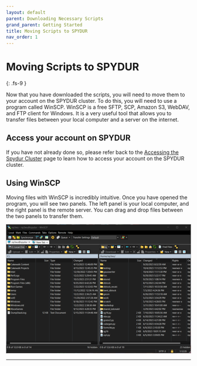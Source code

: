 ```yaml
---
layout: default
parent: Downloading Necessary Scripts
grand_parent: Getting Started
title: Moving Scripts to SPYDUR
nav_order: 1
---
```


# Moving Scripts to SPYDUR
{: .fs-9 }

Now that you have downloaded the scripts, you will need to move them to your account on the SPYDUR cluster. To do this, you will need to use a program called WinSCP. WinSCP is a free SFTP, SCP, Amazon S3, WebDAV, and FTP client for Windows. It is a very useful tool that allows you to transfer files between your local computer and a server on the internet.

## Access your account on SPYDUR

If you have not already done so, please refer back to the [Accessing the Spydur Cluster] page to learn how to access your account on the SPYDUR cluster.

## Using WinSCP

Moving files with WinSCP is incredibly intuitive. Once you have opened the program, you will see two panels. The left panel is your local computer, and the right panel is the remote server. You can drag and drop files between the two panels to transfer them.

<img 
  src="https://github.com/np3wu/Spydur_Guide/blob/main/images/program/winscp/winscp_main.png?raw=true" 
  alt="WinSCP main window">


---
[Accessing the Spydur Cluster]: https://np3wu.github.io/Spydur_Guide/docs/gettingstarted/access_spydur.html